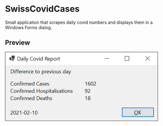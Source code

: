 # SwissCovidCases

Small application that scrapes daily covid numbers and displays them in a Windows Forms dialog.

## Preview

![Preview of the application](Preview.png "Daily Covid Report")
